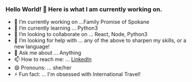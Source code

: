 ### Hello World! 👋 Here is what I am currently working on.


- 🔭 I’m currently working on ...Family Promise of Spokane
- 🌱 I’m currently learning ... Python3
- 👯 I’m looking to collaborate on ... React, Node, Python3
- 🤔 I’m looking for help with ... any of the above to sharpen my skills, or a new language!
- 💬 Ask me about ... Anything
- 📫 How to reach me: ... [LinkedIn](https://www.linkedin.com/in/sarahelias209/)
- 😄 Pronouns: ... she/her
- ⚡ Fun fact: ... I'm obsessed with International Travel!

